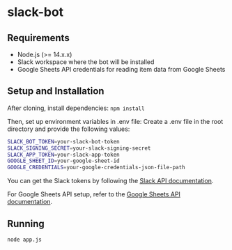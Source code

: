 # slack-bot

## Requirements

- Node.js (>= 14.x.x)
- Slack workspace where the bot will be installed
- Google Sheets API credentials for reading item data from Google Sheets

## Setup and Installation

After cloning, install dependencies:
`npm install`

Then, set up environment variables in .env file:
Create a .env file in the root directory and provide the following values:

```bash
SLACK_BOT_TOKEN=your-slack-bot-token
SLACK_SIGNING_SECRET=your-slack-signing-secret
SLACK_APP_TOKEN=your-slack-app-token
GOOGLE_SHEET_ID=your-google-sheet-id
GOOGLE_CREDENTIALS=your-google-credentials-json-file-path
```

You can get the Slack tokens by following the [Slack API documentation](https://api.slack.com/).

For Google Sheets API setup, refer to the [Google Sheets API documentation](https://developers.google.com/sheets/api/quickstart/js).


## Running
```bash
node app.js

